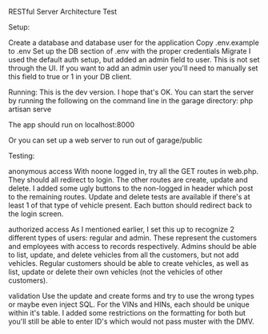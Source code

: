 RESTful Server Architecture Test

Setup:

Create a database and database user for the application
Copy .env.example to .env
Set up the DB section of .env with the proper credentials
Migrate
I used the default auth setup, but added an admin field to user. This is not set through the UI. If you want to add an admin user you'll need to manually set this field to true or 1 in your DB client.

Running: This is the dev version. I hope that's OK. You can start the server by running the following on the command line in the garage directory: php artisan serve

The app should run on localhost:8000

Or you can set up a web server to run out of garage/public

Testing:

anonymous access With noone logged in, try all the GET routes in web.php. They should all redirect to login. The other routes are create, update and delete. I added some ugly buttons to the non-logged in header which post to the remaining routes. Update and delete tests are available if there's at least 1 of that type of vehicle present. Each button should redirect back to the login screen.

authorized access As I mentioned earlier, I set this up to recognize 2 different types of users: regular and admin. These represent the customers and employees with access to records respectively. Admins should be able to list, update, and delete vehicles from all the customers, but not add vehicles. Regular customers should be able to create vehicles, as well as list, update or delete their own vehicles (not the vehicles of other customers).

validation Use the update and create forms and try to use the wrong types or maybe even inject SQL.
For the VINs and HINs, each should be unique within it's table. I added some restrictions on the formatting for both but you'll still be able to enter ID's which would not pass muster with the DMV.
